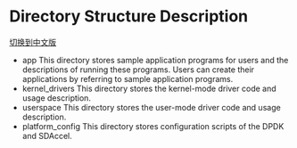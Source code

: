#  Directory Structure Description

[切换到中文版](./README_CN.md)

* app 
  This directory stores sample application programs for users and the descriptions of running these programs. Users can create their applications by referring to sample application programs.  
* kernel_drivers 
  This directory stores the kernel-mode driver code and usage description.
* userspace 
  This directory stores the user-mode driver code and usage description.
* platform_config 
  This directory stores configuration scripts of the DPDK and SDAccel.